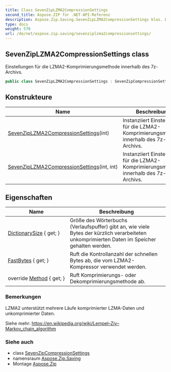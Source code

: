 ```yaml
---
title: Class SevenZipLZMA2CompressionSettings
second_title: Aspose.ZIP für .NET-API-Referenz
description: Aspose.Zip.Saving.SevenZipLZMA2CompressionSettings klas. Einstellungen für die LZMA2Komprimierungsmethode innerhalb des 7zArchivs.
type: docs
weight: 570
url: /de/net/aspose.zip.saving/sevenziplzma2compressionsettings/
---
```

## SevenZipLZMA2CompressionSettings class

Einstellungen für die LZMA2-Komprimierungsmethode innerhalb des 7z-Archivs.

```csharp
public class SevenZipLZMA2CompressionSettings : SevenZipCompressionSettings
```

## Konstrukteure

| Name | Beschreibung |
| --- | --- |
| [SevenZipLZMA2CompressionSettings](sevenziplzma2compressionsettings/#constructor)(int) | Instanziiert Einstellungen für die LZMA2-Komprimierungsmethode innerhalb des 7z-Archivs. |
| [SevenZipLZMA2CompressionSettings](sevenziplzma2compressionsettings/#constructor_1)(int, int) | Instanziiert Einstellungen für die LZMA2-Komprimierungsmethode innerhalb des 7z-Archivs. |

## Eigenschaften

| Name | Beschreibung |
| --- | --- |
| [DictionarySize](../../aspose.zip.saving/sevenziplzma2compressionsettings/dictionarysize/) { get; } | Größe des Wörterbuchs (Verlaufspuffer) gibt an, wie viele Bytes der kürzlich verarbeiteten unkomprimierten Daten im Speicher gehalten werden. |
| [FastBytes](../../aspose.zip.saving/sevenziplzma2compressionsettings/fastbytes/) { get; } | Ruft die Kontrollanzahl der schnellen Bytes ab, die vom LZMA2-Kompressor verwendet werden. |
| override [Method](../../aspose.zip.saving/sevenziplzma2compressionsettings/method/) { get; } | Ruft Komprimierungs- oder Dekomprimierungsmethode ab. |

### Bemerkungen

LZMA2 unterstützt mehrere Läufe komprimierter LZMA-Daten und unkomprimierter Daten.

Siehe mehr: https://en.wikipedia.org/wiki/Lempel–Ziv–Markov_chain_algorithm

### Siehe auch

* class [SevenZipCompressionSettings](../sevenzipcompressionsettings/)
* namensraum [Aspose.Zip.Saving](../../aspose.zip.saving/)
* Montage [Aspose.Zip](../../)


